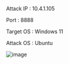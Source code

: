 Attack IP : 10.4.1.105

Port : 8888

Target OS : Windows 11

Attack OS : Ubuntu

![image](https://github.com/lotrooz/injection/assets/147901792/7a948c98-ce74-482e-9bd4-a1e616a2f58a)
